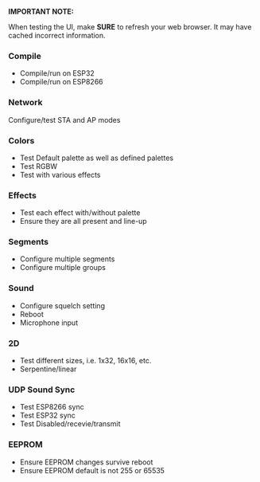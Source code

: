 
**IMPORTANT NOTE:**

When testing the UI, make **SURE** to refresh your web browser. It may have cached incorrect information.


### Compile
* Compile/run on ESP32
* Compile/run on ESP8266

### Network
Configure/test STA and AP modes

### Colors
* Test Default palette as well as defined palettes
* Test RGBW
* Test with various effects

### Effects
* Test each effect with/without palette
* Ensure they are all present and line-up

### Segments
* Configure multiple segments
* Configure multiple groups

### Sound
* Configure squelch setting
* Reboot
* Microphone input

### 2D
* Test different sizes, i.e. 1x32, 16x16, etc.
* Serpentine/linear

### UDP Sound Sync
* Test ESP8266 sync
* Test ESP32 sync
* Test Disabled/recevie/transmit

### EEPROM
* Ensure EEPROM changes survive reboot
* Ensure EEPROM default is not 255 or 65535
